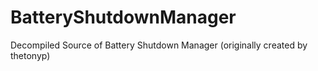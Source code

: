 # BatteryShutdownManager

Decompiled Source of Battery Shutdown Manager (originally created by thetonyp)
